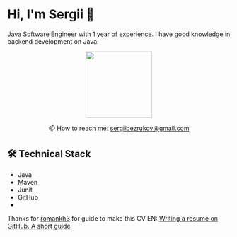 # Hi, I'm Sergii 👋
Java Software Engineer with 1 year of experience. 
I have good knowledge in backend development on Java.

<p align = 'center'>
 <a href="https://github-readme-stats.vercel.app/api?username=finedefinition&show_icons=true&count_private=true"><img height=150 src="https://github-readme-stats.vercel.app/api?username=finedefinition&show_icons=true&count_private=true" /></a>
 </p>

<p align='center'>
 <p align='center'>
  📫  How to reach me: <a href='mailto:sergiibezrukov@gmail.com'>sergiibezrukov@gmail.com</a>
</p>

## 🛠 Technical Stack
*   Java
*   Maven
*   Junit
*   GitHub
*

Thanks for [romankh3](https://github.com/romankh3) for guide to make this CV
EN: [Writing a resume on GitHub. A short guide](https://codegym.cc/groups/posts/589-writing-a-resume-on-github-a-short-guide)
